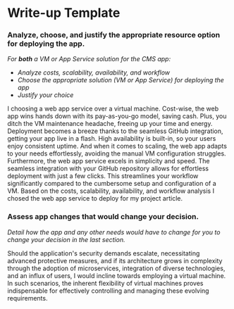 # Write-up Template

### Analyze, choose, and justify the appropriate resource option for deploying the app.

*For **both** a VM or App Service solution for the CMS app:*
- *Analyze costs, scalability, availability, and workflow*
- *Choose the appropriate solution (VM or App Service) for deploying the app*
- *Justify your choice*

I choosing a web app service over a virtual machine. Cost-wise, the web app wins hands down with its pay-as-you-go model, saving cash. Plus, you ditch the VM maintenance headache, freeing up your time and energy. Deployment becomes a breeze thanks to the seamless GitHub integration, getting your app live in a flash. High availability is built-in, so your users enjoy consistent uptime. And when it comes to scaling, the web app adapts to your needs effortlessly, avoiding the manual VM configuration struggles. Furthermore, the web app service excels in simplicity and speed. The seamless integration with your GitHub repository allows for effortless deployment with just a few clicks. This streamlines your workflow significantly compared to the cumbersome setup and configuration of a VM. Based on the costs, scalability, availability, and workflow analysis I chosed the web app service to deploy for my project article.

### Assess app changes that would change your decision.

*Detail how the app and any other needs would have to change for you to change your decision in the last section.* 

Should the application's security demands escalate, necessitating advanced protective measures, and if its architecture grows in complexity through the adoption of microservices, integration of diverse technologies, and an influx of users, I would incline towards employing a virtual machine. In such scenarios, the inherent flexibility of virtual machines proves indispensable for effectively controlling and managing these evolving requirements.